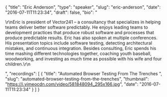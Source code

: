 {
  "title": "Eric Anderson",
  "type": "speaker",
  "slug": "eric-anderson",
  "date": "2016-07-11T11:23:34",
  "draft": false,
  "bio": "<p>\r\nEric is president of Vector241 – a consultancy that specializes in helping teams deliver better software predictably. He enjoys leading teams to development practices that produce robust software and processes that produce predictable results. Eric has also spoken at multiple conferences. His presentation topics include software testing, detecting architectural mistakes, and continuous integration. Besides consulting, Eric spends his time mashing different technologies together, coaching youth baseball, woodworking, and investing as much time as possible with his wife and four children.\r\n</p>",
  "recordings": [
    {
      "title": "Automated Browser Testing From The Trenches ",
      "slug": "automated-browser-testing-from-the-trenches",
      "thumbnail": "https://i.vimeocdn.com/video/581848094_295x166.jpg",
      "date": "2016-07-11T11:23:34"
    }
  ]
}